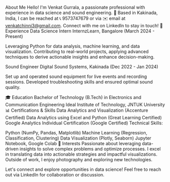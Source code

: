 About Me
Hello! I'm Venkat Gurrala, a passionate professional with experience in data science and sound engineering. 🌟 Based in Kakinada, India, I can be reached at 📞 9573747679 or via ✉️ email at venkatchinni3@gmail.com. Connect with me on LinkedIn to stay in touch!
🌟 Experience
Data Science Intern
InternzLearn, Bangalore
(March 2024 - Present)

Leveraging Python for data analysis, machine learning, and data visualization. Contributing to real-world projects, applying advanced techniques to derive actionable insights and enhance decision-making.

Sound Engineer
Digital Sound Systems, Kakinada
(Dec 2022 - Jan 2024)

Set up and operated sound equipment for live events and recording sessions. Developed troubleshooting skills and ensured optimal sound quality.

🎓 Education
Bachelor of Technology (B.Tech) in Electronics and Communication Engineering
Ideal Institute of Technology, JNTUK University
📊 Certifications & Skills
Data Analytics and Visualization (Accenture Certified)
Data Analytics using Excel and Python (Great Learning Certified)
Google Analytics Individual Certification (Google Certified)
Technical Skills:

Python (NumPy, Pandas, Matplotlib)
Machine Learning (Regression, Classification, Clustering)
Data Visualization (Plotly, Seaborn)
Jupyter Notebook, Google Colab
💬 Interests
Passionate about leveraging data-driven insights to solve complex problems and optimize processes. I excel in translating data into actionable strategies and impactful visualizations. Outside of work, I enjoy photography and exploring new technologies.

Let's connect and explore opportunities in data science! Feel free to reach out via LinkedIn for collaboration or discussion.
